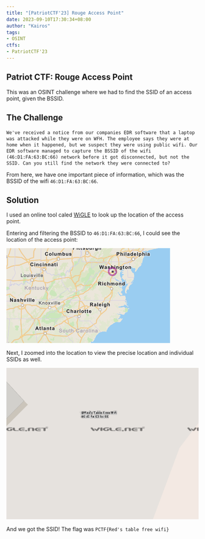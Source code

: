 ```yaml
---
title: "[PatriotCTF'23] Rouge Access Point"
date: 2023-09-10T17:30:34+08:00
author: "Kairos"
tags:
- OSINT
ctfs:
- PatriotCTF'23
---
```


## Patriot CTF: Rouge Access Point

This was an OSINT challenge where we had to find the SSID of an access point, given the BSSID.

## The Challenge

```
We've received a notice from our companies EDR software that a laptop was attacked while they were on WFH. The employee says they were at home when it happened, but we suspect they were using public wifi. Our EDR software managed to capture the BSSID of the wifi (46:D1:FA:63:BC:66) network before it got disconnected, but not the SSID. Can you still find the network they were connected to?
```

From here, we have one important piece of information, which was the BSSID of the wifi `46:D1:FA:63:BC:66`.

## Solution

I used an online tool caled [WiGLE](https://wigle.net/) to look up the location of the access point.

Entering and filtering the BSSID to `46:D1:FA:63:BC:66`, I could see the location of the access point:

![location](location.png)

Next, I zoomed into the location to view the precise location and individual SSIDs as well. 

![ssid](SSID.png)

And we got the SSID! The flag was `PCTF{Red's table free wifi}`